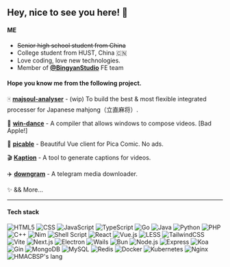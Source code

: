 ## Hey, nice to see you here! 👋


<!-- ![HMACBSP's stats](https://github-readme-stats.vercel.app/api?username=&show_icons=true&theme=vue&hide_title=true) -->

#### ME

* ~~Senior high school student from China~~
* College student from HUST, China 🇨🇳
* Love coding, love new technologies.
* Member of **[@BingyanStudio](https://github.com/BingyanStudio)** FE team

#### **Hope you know me from the following project.**

🀄️ **[majsoul-analyser](https://github.com/HomeArchbishop/majsoul-analyser)** - (wip) To build the best & most flexible integrated processer for Japanese mahjong（立直麻将）.

🍎 **[win-dance](https://github.com/HomeArchbishop/win-dance)** - A compiler that allows windows to compose videos. [Bad Apple!]

🍑 **[picable](https://github.com/HomeArchbishop/picable)** - Beautiful Vue client for Pica Comic. No ads.

🎬 **[Kaption](https://github.com/HomeArchbishop/kaption)** - A tool to generate captions for videos.

✈️ **[downgram](https://github.com/HomeArchbishop/downgram)** - A telegram media downloader.

✨ && More...

---

#### **Tech stack**

<img src="https://img.shields.io/badge/-H5-E34F26?style=flat-square" alt="HTML5" />
<img src="https://img.shields.io/badge/-CSS-1572B6?style=flat-square" alt="CSS" />
<img src="https://img.shields.io/badge/-JavaScript-F7DF1E?style=flat-square" alt="JavaScript" />
<img src="https://img.shields.io/badge/-TypeScript-3178C6?style=flat-square" alt="TypeScript" />
<img src="https://img.shields.io/badge/-Go-00ADD8?style=flat-square" alt="Go" />
<img src="https://img.shields.io/badge/-Java-007396?style=flat-square" alt="Java" />
<img src="https://img.shields.io/badge/-Python-3776AB?style=flat-square" alt="Python" />
<img src="https://img.shields.io/badge/-PHP-777BB4?style=flat-square" alt="PHP" />
<img src="https://img.shields.io/badge/-C%2B%2B-6093c8?style=flat-square" alt="C++" />
<img src="https://img.shields.io/badge/-Nim-FCC624?style=flat-square" alt="Nim" />
<img src="https://img.shields.io/badge/-Shell_Script-4EAA25?style=flat-square" alt="Shell Script" />

<img src="https://img.shields.io/badge/-React-61DAFB?style=flat-square" alt="React" />
<img src="https://img.shields.io/badge/-Vue.js-4FC08D?style=flat-square" alt="Vue.js" />
<img src="https://img.shields.io/badge/-LESS-1D365D?style=flat-square" alt="LESS" />
<img src="https://img.shields.io/badge/-TailwindCSS-38B2AC?style=flat-square" alt="TailwindCSS" />
<img src="https://img.shields.io/badge/-Vite-646CFF?style=flat-square" alt="Vite" />
<img src="https://img.shields.io/badge/-Next.js-000000?style=flat-square" alt="Next.js" />
<img src="https://img.shields.io/badge/-Electron-47848F?style=flat-square" alt="Electron" />
<img src="https://img.shields.io/badge/-Wails-DB090B?style=flat-square" alt="Wails" />

<img src="https://img.shields.io/badge/-Bun-000000?style=flat-square" alt="Bun" />
<img src="https://img.shields.io/badge/-Node.js-339933?style=flat-square" alt="Node.js" />
<img src="https://img.shields.io/badge/-Express-000000?style=flat-square" alt="Express" />
<img src="https://img.shields.io/badge/-Koa-33333D?style=flat-square" alt="Koa" />
<img src="https://img.shields.io/badge/-Gin-00ADD8?style=flat-square" alt="Gin" />
<img src="https://img.shields.io/badge/-MongoDB-47A248?style=flat-square" alt="MongoDB" />
<img src="https://img.shields.io/badge/-MySQL-4479A1?style=flat-square" alt="MySQL" />
<img src="https://img.shields.io/badge/-Redis-DC382D?style=flat-square" alt="Redis" />
<img src="https://img.shields.io/badge/-Docker-2496ED?style=flat-square" alt="Docker" />
<img src="https://img.shields.io/badge/-Kubernetes-326CE5?style=flat-square" alt="Kubernetes" />
<img src="https://img.shields.io/badge/-Nginx-009639?style=flat-square" alt="Nginx" />

<img alt="HMACBSP's lang" src="https://github-readme-stats.vercel.app/api/top-langs/?username=homearchbishop&hide_title=true&layout=compact&theme=vue&hide=html,less,vue" />